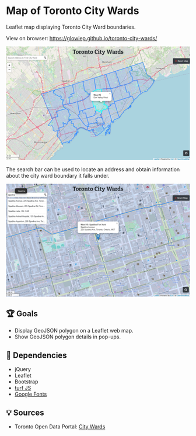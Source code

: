 # Map of Toronto City Wards
Leaflet map displaying Toronto City Ward boundaries.

View on browser: https://glowiep.github.io/toronto-city-wards/

![Screenshot of Toronto City Ward boundaries Map](docs/toronto-city-wards-map-screenshot.png)

The search bar can be used to locate an address and obtain information about the city ward boundary it falls under.

![Search results screenshot](docs/city-wards-map-search.png)

## 🏆 Goals
- Display GeoJSON polygon on a Leaflet web map.
- Show GeoJSON polygon details in pop-ups.

## 🔧 Dependencies
- jQuery
- Leaflet
- Bootstrap
- <a href="https://www.npmjs.com/package/@turf/turf">turf JS </a>
- <a href="https://fonts.google.com/specimen/Patua+One?preview.text=Toronto%20City%20Wards">Google Fonts</a>

## 💡 Sources
- Toronto Open Data Portal: <a href="https://open.toronto.ca/dataset/city-wards/">City Wards</a>